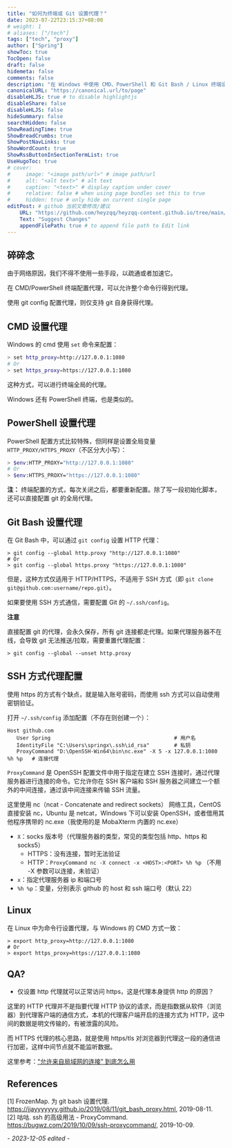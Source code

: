 ```yaml
---
title: "如何为终端或 Git 设置代理？"
date: 2023-07-22T23:15:37+08:00
# weight: 1
# aliases: ["/tech"]
tags: ["tech", "proxy"]
author: ["Spring"]
showToc: true
TocOpen: false
draft: false
hidemeta: false
comments: false
description: "在 Windows 中使用 CMD、PowerShell 和 Git Bash / Linux 终端设置代理的方法，以及如何在 SSH 方式下配置代理。"
canonicalURL: "https://canonical.url/to/page"
disableHLJS: true # to disable highlightjs
disableShare: false
disableHLJS: false
hideSummary: false
searchHidden: false
ShowReadingTime: true
ShowBreadCrumbs: true
ShowPostNavLinks: true
ShowWordCount: true
ShowRssButtonInSectionTermList: true
UseHugoToc: true
# cover:
#     image: "<image path/url>" # image path/url
#     alt: "<alt text>" # alt text
#     caption: "<text>" # display caption under cover
#     relative: false # when using page bundles set this to true
#     hidden: true # only hide on current single page
editPost: # github 当前文章修改/建议
    URL: "https://github.com/heyzqq/heyzqq-content.github.io/tree/main/content"
    Text: "Suggest Changes"
    appendFilePath: true # to append file path to Edit link
---
```


## 碎碎念

由于网络原因，我们不得不使用一些手段，以疏通或者加速它。

在 CMD/PowerShell 终端配置代理，可以允许整个命令行得到代理。

使用 git config 配置代理，则仅支持 git 自身获得代理。

## CMD 设置代理

Windows 的 cmd 使用 `set` 命令来配置：

```bash
> set http_proxy=http://127.0.0.1:1080
# Or
> set https_proxy=https://127.0.0.1:1080
```

这种方式，可以进行终端全局的代理。

Windows 还有 PowerShell 终端，也是类似的。

## PowerShell 设置代理

PowerShell 配置方式比较特殊，但同样是设置全局变量 `HTTP_PROXY/HTTPS_PROXY`（不区分大小写）：

```bash
> $env:HTTP_PROXY="http://127.0.0.1:1080"
# Or
> $env:HTTPS_PROXY="https://127.0.0.1:1080" 
```

**注：** 终端配置的方式，每次关闭之后，都要重新配置。除了写一段初始化脚本，还可以直接配置 git 的全局代理。

## Git Bash 设置代理

在 Git Bash 中，可以通过 `git config` 设置 HTTP 代理：

```SH
> git config --global http.proxy "http://127.0.0.1:1080"
# Or
> git config --global https.proxy "https://127.0.0.1:1080"
```

但是，这种方式仅适用于 HTTP/HTTPS，不适用于 SSH 方式（即 `git clone git@github.com:username/repo.git`）。

如果要使用 SSH 方式通信，需要配置 Git 的 `~/.ssh/config`。

**注意**

直接配置 git 的代理，会永久保存，所有 git 连接都走代理。如果代理服务器不在线，会导致 git 无法推送/拉取，需要重置代理配置：

```SH
> git config --global --unset http.proxy
```

## SSH 方式代理配置

使用 https 的方式有个缺点，就是输入账号密码，而使用 ssh 方式可以自动使用密钥验证。

打开 `~/.ssh/config` 添加配置（不存在则创建一个）：

```
Host github.com
   User Spring                                        # 用户名
   IdentityFile "C:\Users\springx\.ssh\id_rsa"        # 私钥
   ProxyCommand "D:\OpenSSH-Win64\bin\nc.exe" -X 5 -x 127.0.0.1:1080 %h %p   # 连接代理
```

`ProxyCommand` 是 OpenSSH 配置文件中用于指定在建立 SSH 连接时，通过代理服务器进行连接的命令。它允许你在 SSH 客户端和 SSH 服务器之间建立一个额外的中间连接，通过该中间连接来传输 SSH 流量。

这里使用 nc（ncat - Concatenate and redirect sockets） 网络工具，CentOS 直接安装 nc，Ubuntu 是 netcat，Windows 下可以安装 OpenSSH，或者借用其他程序携带的 nc.exe（我使用的是 MobaXterm 内置的 nc.exe）

- `X`：socks 版本号（代理服务器的类型，常见的类型包括 http、https 和 socks5）
  - HTTPS：没有连接，暂时无法验证
  - HTTP：`ProxyCommand nc -X connect -x <HOST>:<PORT> %h %p` （不用 -X 参数可以连接，未验证）
- `x`：指定代理服务器 ip 和端口号
- `%h %p`：变量，分别表示 github 的 host 和 ssh 端口号（默认 22）

## Linux

在 Linux 中为命令行设置代理，与 Windows 的 CMD 方式一致：

```SH
> export http_proxy=http://127.0.0.1:1080
# Or
> export https_proxy=https://127.0.0.1:1080
```

## QA?

* 仅设置 http 代理就可以正常访问 https，这是代理本身提供 http 的原因？

这里的 HTTP 代理并不是指要代理 HTTP 协议的请求，而是指数据从软件（浏览器）到代理客户端的通信方式，本机的代理客户端开启的连接方式为 HTTP，这中间的数据是明文传输的，有被泄露的风险。

而 HTTPS 代理的核心思路，就是使用 https/tls 对浏览器到代理这一段的通信进行加密，这样中间节点就不能监听数据。

这里参考：[“允许来自局域网的连接” 到底怎么用](https://moe.best/gotagota/ss-ssr-allow-lan.html)

## References

[1] FrozenMap. 为 git bash 设置代理. https://jjayyyyyyy.github.io/2019/08/11/git_bash_proxy.html, 2019-08-11.  
[2] 咕咕. ssh 的高级用法 - ProxyCommand. https://bugwz.com/2019/10/09/ssh-proxycommand/, 2019-10-09.  

*- 2023-12-05 edited -*
